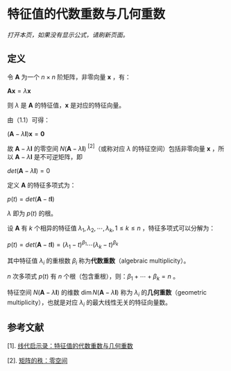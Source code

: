 # 特征值的代数重数与几何重数

*打开本页，如果没有显示公式，请刷新页面。*

## 定义

令 $\pmb{A}$ 为一个 $n\times n$ 阶矩阵，非零向量 $\pmb{x}$ ，有：

$\pmb{Ax}=\lambda\pmb{x}\tag{1.1}$

则 $\lambda$ 是 $\pmb{A}$ 的特征值，$\pmb{x}$ 是对应的特征向量。

由（1.1）可得：

$(\pmb{A}-\lambda\pmb{I})\pmb{x}=\pmb{0}\tag{1.2}$

故 $\pmb{A}-\lambda\pmb{I}$ 的零空间 $N(\pmb{A}-\lambda\pmb{I})$ $^{[2]}$（或称对应 $\lambda$ 的特征空间）包括非零向量 $\pmb{x}$ ，所以 $\pmb{A}-\lambda\pmb{I}$ 是不可逆矩阵，即 

$det(\pmb{A}-\lambda\pmb{I})=0\tag{1.3}$ 

定义 $\pmb{A}$ 的特征多项式为：

$p(t)=det(\pmb{A}-t\pmb{I}) \tag{1.4}$

$\lambda$ 即为 $p(t)$ 的根。

设 $\pmb{A}$ 有 $k$ 个相异的特征值 $\lambda_1,\lambda_2,\cdots,\lambda_k,1\le k\le n$ ，特征多项式可以分解为：

$p(t)=det(\pmb{A}-t\pmb{I})=(\lambda_1-t)^{\beta_1}\cdots(\lambda_k-t)^{\beta_k} \tag{1.5}$

其中特征值 $\lambda_i$ 的重根数 $\beta_i$ 称为**代数重数**（algebraic multiplicity）。

$n$ 次多项式 $p(t)$ 有 $n$ 个根（包含重根），则：$\beta_1+\cdots+\beta_k=n$ 。

特征空间 $N(\pmb{A}-\lambda\pmb{I})$ 的维数 $\dim N(\pmb{A}-\lambda\pmb{I})$ 称为 $\lambda_i$ 的**几何重数**（geometric multiplicity），也就是对应 $\lambda_i$ 的最大线性无关的特征向量数。





## 参考文献

[1]. [线代启示录：特征值的代数重数与几何重数](https://ccjou.wordpress.com/2015/11/19/%e7%89%b9%e5%be%b5%e5%80%bc%e7%9a%84%e4%bb%a3%e6%95%b8%e9%87%8d%e6%95%b8%e8%88%87%e5%b9%be%e4%bd%95%e9%87%8d%e6%95%b8/)

[2]. [矩阵的秩：零空间](./rank.html)